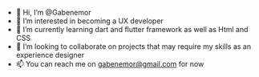 - 👋 Hi, I’m @Gabenemor
- 👀 I’m interested in becoming a UX developer
- 🌱 I’m currently learning dart and flutter framework as well as Html and CSS
- 💞️ I’m looking to collaborate on projects that may require my skills as an experience designer
- 📫 You can reach me on gabenemor@gmail.com for now

<!---
Gabenemor/Gabenemor is a ✨ special ✨ repository because its `README.md` (this file) appears on your GitHub profile.
You can click the Preview link to take a look at your changes.
--->
